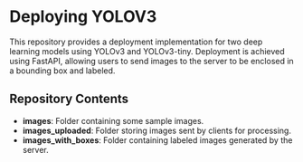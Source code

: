 # Deploying YOLOV3

This repository provides a deployment implementation for two deep learning models using YOLOv3 and YOLOv3-tiny. Deployment is achieved using FastAPI, allowing users to send images to the server to be enclosed in a bounding box and labeled.

## Repository Contents

- **images**: Folder containing some sample images.
- **images_uploaded**: Folder storing images sent by clients for processing.
- **images_with_boxes**: Folder containing labeled images generated by the server.
